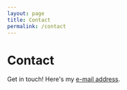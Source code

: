 ```yaml
---
layout: page
title: Contact
permalink: /contact
---
```


# Contact

Get in touch! Here's my [e-mail address](mailto:pinkhairedsheep@gmail.com).

